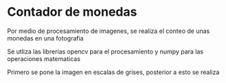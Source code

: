<h1>Contador de monedas</h1>

<p>Por medio de procesamiento de imagenes, se realiza el conteo de unas monedas en una fotografia</p>
<p>Se utliza las librerias opencv para el procesamiento y numpy para las operaciones matematicas</p>
<p>Primero se pone la imagen en escalas de grises, posterior a esto se realiza</p>
